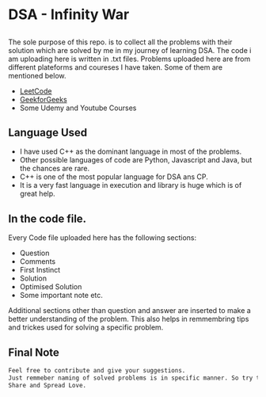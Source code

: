 # DSA - Infinity War
## _<All the solved DSA Problems by me>_
The sole purpose of this repo. is to collect all the problems with their solution which are solved by me in my journey of learning DSA.
The code i am uploading here is written in .txt files. Problems uploaded here are from different plateforms and coureses I have taken. Some of them are mentioned below.

- [LeetCode](https://leetcode.com/)
- [GeekforGeeks](https://www.geeksforgeeks.org/)
- Some Udemy and Youtube Courses
## Language Used

- I have used C++ as the dominant language in most of the problems.
- Other possible languages of code are Python, Javascript and Java, but the chances are rare.
- C++ is one of the most popular language for DSA ans CP.
- It is a very fast language in execution and library is huge which is of great help.


## In the code file.

Every Code file uploaded here has the following sections:

- Question
- Comments
- First Instinct
- Solution
- Optimised Solution
- Some important note etc.

Additional sections other than question and answer are inserted to make a better understanding of the problem. This also helps in remmembring tips and trickes used for solving a specific problem.

## Final Note 
```sh
Feel free to contribute and give your suggestions.
Just remmeber naming of solved problems is in specific manner. So try to follow that if you are working on this repo.
Share and Spread Love.
```



